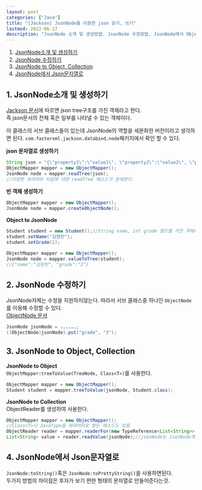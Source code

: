 ```yaml
---
layout: post
categories: ["Java"]
title: "[Jackson] JsonNode를 이용한 json 읽기, 쓰기"
lastmod: 2022-06-17
description: "JsonNode 소개 및 생성방법. JsonNode 수정방법. JsonNode에서 Object, Collection등으로 변환방법. JsonNode에서 Json문자열로 변환방법."
---
```

1. [JsonNode소개 및 생성하기](#1-jsonnode소개-및-생성하기)
2. [JsonNode 수정하기](#2-jsonnode-수정하기)
3. [JsonNode to Object, Collection](#3-jsonnode-to-object-collection)
4. [JsonNode에서 Json문자열로](#4-jsonnode에서-json문자열로)

## 1. JsonNode소개 및 생성하기
[Jackson 문서](https://fasterxml.github.io/jackson-databind/javadoc/2.7/com/fasterxml/jackson/databind/JsonNode.html)에 따르면 json tree구조를 가진 객체라고 한다.  
즉 json문서의 전체 혹은 일부를 나타낼 수 있는 객체이다.  
  
이 클래스의 서브 클래스들이 있는데 JsonNode의 역할을 세분화한 버전이라고 생각하면 된다. `com.fasterxml.jackson.databind.node`패키지에서 확인 할 수 있다.  


__json 문자열로 생성하기__  
```java
String json = "{\"property1\":\"value1\", \"property2\":\"value2\", \"property3\":\"value3\",}";
ObjectMapper mapper = new ObjectMapper();
JsonNode node = mapper.readTree(json);
//다양한 파라미터 타입에 대한 readTree 메소드가 존재한다.
```
__빈 객체 생성하기__  
```java
ObjectMapper mapper = new ObjectMapper();
JsonNode node = mapper.createObjectNode();
```
__Object to JsonNode__  
```java
Student student = new Student();//String name, int grade 필드를 가진 객체라 가정
student.setName("김원빈");
student.setGrade(2);

ObjectMapper mapper = new ObjectMapper();
JsonNode node = mapper.valueToTree(student);
//{"name":"김원빈", "grade":"2"}
```  

## 2. JsonNode 수정하기  
JsonNode자체는 수정을 지원하지않는다. 따라서 서브 클래스중 하나인 `ObjectNode`를 이용해 수정할 수 있다.  
[ObjectNode 문서](https://fasterxml.github.io/jackson-databind/javadoc/2.7/com/fasterxml/jackson/databind/node/ObjectNode.html)  
```java
JsonNode jsonNode = ......;
((ObjectNode)jsonNode).put("grade", "3");
```

## 3. JsonNode to Object, Collection
__JsonNode to Object__  
`ObjectMapper:treeToValue(TreeNode, Class<T>)`를 사용한다.  
```java
ObjectMapper mapper = new ObjectMapper();
Student student = mapper.treeToValue(jsonNode, Student.class);
```
__JsonNode to Collection__  
ObjectReader를 생성하여 사용한다.  
```java
ObjectMapper mapper = new ObjectMapper();
//Class<T>나 JavaType을 파라미터로 받는 메소드도 있음
ObjectReader reader = mapper.readerFor(new TypeReference<List<String>>(){});
List<String> value = reader.readValue(jsonNode);//jsonNode는 JsonNode객체
```

## 4. JsonNode에서 Json문자열로
`JsonNode:toString()`혹은 `JsonNode:toPrettyString()`을 사용하면된다.  
두가지 방법의 차이점은 후자가 보기 편한 형태의 문자열로 만들어준다는것.  
